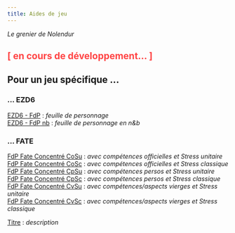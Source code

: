 ```yaml
---
title: Aides de jeu
---
```

_Le grenier de Nolendur_

## <span style="color: #FF4444">[ en cours de développement... ]</span>

## Pour un jeu spécifique ...

### ... EZD6

[EZD6 - FdP](https://drive.google.com/file/d/1ANDGIe5rTrhnt3yeyfTT9QoWBOXZWy0v/view?usp=sharing) : _feuille de personnage_  
[EZD6 - FdP nb](https://drive.google.com/file/d/1lWV0RKSMVixuEiytsNfHfd6OzPKsf_Ny/view?usp=sharing) : _feuille de personnage en n&b_  

### ... FATE

[FdP Fate Concentré CoSu](https://drive.google.com/file/d/11naczrSIcFV2P3FTRM__KwlaF7Esst8J/view?usp=sharing) : _avec compétences officielles et Stress unitaire_  
[FdP Fate Concentré CoSc](https://drive.google.com/file/d/1xi0ZevDOcLAKJV2nEdhO1Ur08lwBEkBT/view?usp=sharing) : _avec compétences officielles et Stress classique_  
[FdP Fate Concentré CpSu](https://drive.google.com/file/d/1tdzoO7r3y7HiZlWwriKdyfQd_HzU7iSP/view?usp=sharing) : _avec compétences persos et Stress unitaire_  
[FdP Fate Concentré CpSc](https://drive.google.com/file/d/1dkjJovUjZXCLNTjDcXjm0csta535ZD8i/view?usp=sharing) : _avec compétences persos et Stress classique_  
[FdP Fate Concentré CvSu](https://drive.google.com/file/d/1-QbAAUWXcwS_X7ylfYsC5l-ev1IdJffe/view?usp=sharing) : _avec compétences/aspects vierges et Stress unitaire_  
[FdP Fate Concentré CvSc](https://drive.google.com/file/d/1aYF87GEHS3uSJJ_4XiB479y9_cQdS8GI/view?usp=sharing) : _avec compétences/aspects vierges et Stress classique_  



[Titre](https://www.example.com/) : _description_